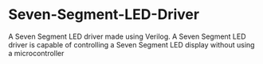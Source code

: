 # Seven-Segment-LED-Driver
A Seven Segment LED driver made using Verilog. A Seven Segment LED driver is capable of controlling a Seven Segment LED display without using a microcontroller
